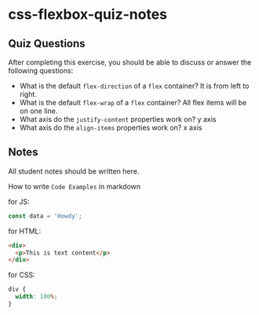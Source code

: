 # css-flexbox-quiz-notes

## Quiz Questions

After completing this exercise, you should be able to discuss or answer the following questions:

- What is the default `flex-direction` of a `flex` container?
  It is from left to right.
- What is the default `flex-wrap` of a `flex` container?
  All flex items will be on one line.
- What axis do the `justify-content` properties work on?
  y axis
- What axis do the `align-items` properties work on?
  x axis

## Notes

All student notes should be written here.

How to write `Code Examples` in markdown

for JS:

```javascript
const data = 'Howdy';
```

for HTML:

```html
<div>
  <p>This is text content</p>
</div>
```

for CSS:

```css
div {
  width: 100%;
}
```
